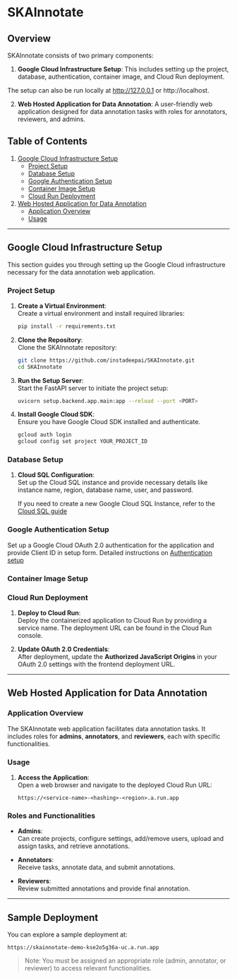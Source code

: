 # SKAInnotate

## Overview

SKAInnotate consists of two primary components:

1. **Google Cloud Infrastructure Setup**: This includes setting up the project, database, authentication, container image, and Cloud Run deployment.

The setup can also be run locally at http://127.0.0.1 or http://localhost.
   
2. **Web Hosted Application for Data Annotation**: A user-friendly web application designed for data annotation tasks with roles for annotators, reviewers, and admins.

## Table of Contents

1. [Google Cloud Infrastructure Setup](#google-cloud-infrastructure-setup)
   - [Project Setup](#project-setup)
   - [Database Setup](#database-setup)
   - [Google Authentication Setup](#google-authentication-setup)
   - [Container Image Setup](#container-image-setup)
   - [Cloud Run Deployment](#cloud-run-deployment)
2. [Web Hosted Application for Data Annotation](#web-hosted-application-for-data-annotation)
   - [Application Overview](#application-overview)
   - [Usage](#usage)

---

## Google Cloud Infrastructure Setup

This section guides you through setting up the Google Cloud infrastructure necessary for the data annotation web application.

### Project Setup

1. **Create a Virtual Environment**:  
   Create a virtual environment and install required libraries:

    ```sh
    pip install -r requirements.txt
    ```

2. **Clone the Repository**:  
   Clone the SKAInnotate repository:

    ```sh
    git clone https://github.com/instadeepai/SKAInnotate.git
    cd SKAInnotate
    ```

3. **Run the Setup Server**:  
   Start the FastAPI server to initiate the project setup:

    ```sh
    uvicorn setup.backend.app.main:app --reload --port <PORT>
    ```
4. **Install Google Cloud SDK**: \
   Ensure you have Google Cloud SDK installed and authenticate.
   ```sh
   gcloud auth login
   gcloud config set project YOUR_PROJECT_ID
   ```
### Database Setup

1. **Cloud SQL Configuration**:  
   Set up the Cloud SQL instance and provide necessary details like instance name, region, database name, user, and password.

   If you need to create a new Google Cloud SQL Instance, refer to the [Cloud SQL guide](setup/docs/setup_sql.md)

### Google Authentication Setup

Set up a Google Cloud OAuth 2.0 authentication for the application and provide Client ID in setup form. Detailed instructions on [Authentication setup](setup/docs/setup_authentication.md)

### Container Image Setup

<!-- 1. **Build and Push Container Image**:  
   Choose your build option (`local`, `cloud`, or `none`). The container image will either be built locally or using `gcloud builds submit` and pushed to Google Artifact Registry. -->

### Cloud Run Deployment

1. **Deploy to Cloud Run**:  
   Deploy the containerized application to Cloud Run by providing a service name. The deployment URL can be found in the Cloud Run console.

2. **Update OAuth 2.0 Credentials**:  
   After deployment, update the **Authorized JavaScript Origins** in your OAuth 2.0 settings with the frontend deployment URL.

---

## Web Hosted Application for Data Annotation

### Application Overview

The SKAInnotate web application facilitates data annotation tasks. It includes roles for **admins**, **annotators**, and **reviewers**, each with specific functionalities.

### Usage

1. **Access the Application**:  
   Open a web browser and navigate to the deployed Cloud Run URL:

   ```plaintext
   https://<service-name>-<hashing>-<region>.a.run.app
   ```

### Roles and Functionalities

- **Admins**:  
  Can create projects, configure settings, add/remove users, upload and assign tasks, and retrieve annotations.

- **Annotators**:  
  Receive tasks, annotate data, and submit annotations.

- **Reviewers**:  
  Review submitted annotations and provide final annotation.

---

## Sample Deployment

You can explore a sample deployment at:

```plaintext
https://skainnotate-demo-kse2o5g36a-uc.a.run.app
```

> Note: You must be assigned an appropriate role (admin, annotator, or reviewer) to access relevant functionalities.
